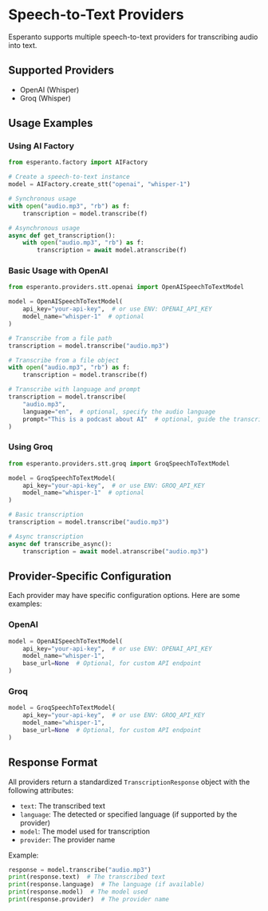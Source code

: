 # Speech-to-Text Providers

Esperanto supports multiple speech-to-text providers for transcribing audio into text.

## Supported Providers

- OpenAI (Whisper)
- Groq (Whisper)

## Usage Examples

### Using AI Factory

```python
from esperanto.factory import AIFactory

# Create a speech-to-text instance
model = AIFactory.create_stt("openai", "whisper-1")

# Synchronous usage
with open("audio.mp3", "rb") as f:
    transcription = model.transcribe(f)

# Asynchronous usage
async def get_transcription():
    with open("audio.mp3", "rb") as f:
        transcription = await model.atranscribe(f)
```

### Basic Usage with OpenAI
```python
from esperanto.providers.stt.openai import OpenAISpeechToTextModel

model = OpenAISpeechToTextModel(
    api_key="your-api-key",  # or use ENV: OPENAI_API_KEY
    model_name="whisper-1"  # optional
)

# Transcribe from a file path
transcription = model.transcribe("audio.mp3")

# Transcribe from a file object
with open("audio.mp3", "rb") as f:
    transcription = model.transcribe(f)

# Transcribe with language and prompt
transcription = model.transcribe(
    "audio.mp3",
    language="en",  # optional, specify the audio language
    prompt="This is a podcast about AI"  # optional, guide the transcription
)
```

### Using Groq
```python
from esperanto.providers.stt.groq import GroqSpeechToTextModel

model = GroqSpeechToTextModel(
    api_key="your-api-key",  # or use ENV: GROQ_API_KEY
    model_name="whisper-1"  # optional
)

# Basic transcription
transcription = model.transcribe("audio.mp3")

# Async transcription
async def transcribe_async():
    transcription = await model.atranscribe("audio.mp3")
```

## Provider-Specific Configuration

Each provider may have specific configuration options. Here are some examples:

### OpenAI
```python
model = OpenAISpeechToTextModel(
    api_key="your-api-key",  # or use ENV: OPENAI_API_KEY
    model_name="whisper-1",
    base_url=None  # Optional, for custom API endpoint
)
```

### Groq
```python
model = GroqSpeechToTextModel(
    api_key="your-api-key",  # or use ENV: GROQ_API_KEY
    model_name="whisper-1",
    base_url=None  # Optional, for custom API endpoint
)
```

## Response Format

All providers return a standardized `TranscriptionResponse` object with the following attributes:

- `text`: The transcribed text
- `language`: The detected or specified language (if supported by the provider)
- `model`: The model used for transcription
- `provider`: The provider name

Example:
```python
response = model.transcribe("audio.mp3")
print(response.text)  # The transcribed text
print(response.language)  # The language (if available)
print(response.model)  # The model used
print(response.provider)  # The provider name
```
